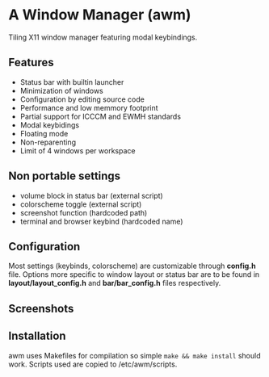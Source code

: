 # A Window Manager (awm)

Tiling X11 window manager featuring modal keybindings.

## Features
- Status bar with builtin launcher
- Minimization of windows
- Configuration by editing source code
- Performance and low memmory footprint
- Partial support for ICCCM and EWMH standards
- Modal keybidings
- Floating mode
- Non-reparenting
- Limit of 4 windows per workspace

## Non portable settings
- volume block in status bar (external script)
- colorscheme toggle (external script)
- screenshot function (hardcoded path)
- terminal and browser keybind (hardcoded name)

## Configuration
Most settings (keybinds, colorscheme) are customizable through **config.h** file.
Options more specific to window layout or status bar are to be found in
**layout/layout_config.h** and **bar/bar_config.h** files respectively.

## Screenshots

## Installation
awm uses Makefiles for compilation so simple `make && make install` should work.
Scripts used are copied to /etc/awm/scripts.
